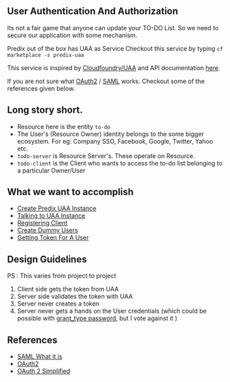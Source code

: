 ## User Authentication And Authorization

Its not a fair game that anyone can update your TO-DO List. So we need to secure our application with some mechanism.

Predix out of the box has UAA as Service 
Checkout this service by typing ` cf marketplace -s predix-uaa `

This service is inspired by [Cloudfoundry/UAA](https://github.com/cloudfoundry/uaa) and API documentation [here](https://github.com/GESoftware-CF/uaa/blob/master/docs/UAA-APIs.rst#management-endpoints).

If you are not sure what [OAuth2](http://oauth.net/2/) / [SAML](https://en.wikipedia.org/wiki/Security_Assertion_Markup_Language) works. Checkout some of the references given below.

## Long story short.

* Resource here is the entity `to-do`
* The User's (Resource Owner)  identity belongs to the some bigger ecosystem. For eg: Company SSO, Facebook, Google, Twitter, Yahoo etc.
* ` todo-server ` is Resource Server's. These operate on Resource.
* ` todo-client ` is the Client who wants to access the to-do list belonging to a  particular Owner/User

## What we want to accomplish

* [Create Predix UAA Instance](./creating_predix_uaa_instance.md)
* [Talking to UAA Instance](./talking_to_uaa_instace.md)
* [Registering Client](./registering_client_in_uaa.md)
* [Create Dummy Users](./create_dummy_users_in_uaa.md)
* [Getting Token For A User](./getting_token_from_uaa.md)

## Design Guidelines
PS : This varies from project to project
1. Client side gets the token from UAA
2. Server side validates the token with UAA
3. Server never creates a token
4. Server never gets a hands on the User credentials (which could be possible with [grant_type password](https://github.com/cloudfoundry/uaa/blob/master/docs/UAA-APIs.rst#password-grant-with-client-and-user-credentials-post-oauth-token), but I vote against it )






## References
* [SAML What it is](https://www.youtube.com/watch?v=50ogFCF56qE)
* [OAuth2](https://www.youtube.com/watch?v=io_r-0e3Qcw)
* [OAuth 2 Simplified](https://aaronparecki.com/articles/2012/07/29/1/oauth2-simplified)